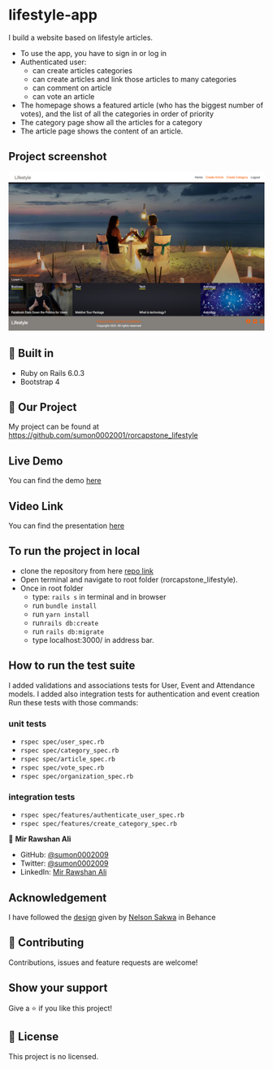 # lifestyle-app
I build a website based on lifestyle articles.
- To use the app, you have to sign in or log in
- Authenticated user:
  - can create articles categories
  - can create articles and link those articles to many categories
  - can comment on article
  - can vote an article
- The homepage shows a featured article (who has the biggest number of votes), and the list of all the categories in order of priority
- The category page show all the articles for a category
- The article page shows the content of an article.

## Project screenshot
![screenshot](./img.png)

## 🔨 Built in

- Ruby on Rails 6.0.3
- Bootstrap 4

## 🚀 Our Project

My project can be found at https://github.com/sumon0002001/rorcapstone_lifestyle

## Live Demo

You can find the demo [here](https://agile-falls-81971.herokuapp.com/)

## Video Link

You can find the presentation [here](https://www.loom.com/share/bbea73c1085e4edfa17b1e5f8c9542cb)

## To run the project in local

- clone the repository from here [repo link](https://github.com/sumon0002001/rorcapstone_lifestyle)
- Open terminal and navigate to root folder (rorcapstone_lifestyle).
- Once in root folder
  - type: `rails s` in terminal and in browser
  - run `bundle install`
  - run `yarn install`
  - run`rails db:create`
  - run `rails db:migrate`
  - type localhost:3000/ in address bar.

## How to run the test suite

I added validations and associations tests for User, Event and Attendance models.
I added also integration tests for authentication and event creation
Run these tests with those commands:

### unit tests
- `rspec spec/user_spec.rb`
- `rspec spec/category_spec.rb`
- `rspec spec/article_spec.rb`
- `rspec spec/vote_spec.rb`
- `rspec spec/organization_spec.rb`

### integration tests
- `rspec spec/features/authenticate_user_spec.rb`
- `rspec spec/features/create_category_spec.rb`




👤 **Mir Rawshan Ali**

- GitHub: [@sumon0002009](https://github.com/sumon0002001)
- Twitter: [@sumon0002009](https://twitter.com/Sumon0002009)
- LinkedIn: [Mir Rawshan Ali](https://www.linkedin.com/in/mir-rawshan-ali-27b6a5198/)




## Acknowledgement

I have followed the 
[design](https://www.behance.net/gallery/14554909/liFEsTlye-Mobile-version) given by [Nelson Sakwa](https://www.behance.net/sakwadesignstudio) in Behance

## 🤝 Contributing

Contributions, issues and feature requests are welcome!

## Show your support

Give a ⭐️ if you like this project!

## 📝 License

This project is no licensed.
